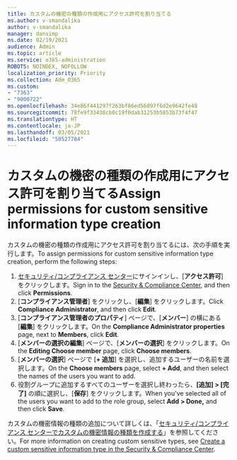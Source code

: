 ```yaml
---
title: カスタムの機密の種類の作成用にアクセス許可を割り当てる
ms.author: v-smandalika
author: v-smandalika
manager: dansimp
ms.date: 02/19/2021
audience: Admin
ms.topic: article
ms.service: o365-administration
ROBOTS: NOINDEX, NOFOLLOW
localization_priority: Priority
ms.collection: Adm_O365
ms.custom:
- "7363"
- "9000722"
ms.openlocfilehash: 34e86f441297f263bf86ed56097f6d2e9642fe48
ms.sourcegitcommit: 78fe9f33438cb0c19f0dab31253b5853b73f4f47
ms.translationtype: HT
ms.contentlocale: ja-JP
ms.lasthandoff: 03/05/2021
ms.locfileid: "50527784"
---
```

# <a name="assign-permissions-for-custom-sensitive-information-type-creation"></a><span data-ttu-id="17c16-102">カスタムの機密の種類の作成用にアクセス許可を割り当てる</span><span class="sxs-lookup"><span data-stu-id="17c16-102">Assign permissions for custom sensitive information type creation</span></span>

<span data-ttu-id="17c16-103">カスタムの機密の種類の作成用にアクセス許可を割り当てるには、次の手順を実行します。</span><span class="sxs-lookup"><span data-stu-id="17c16-103">To assign permissions for custom sensitive information type creation, perform the following steps:</span></span>

1. <span data-ttu-id="17c16-104">[セキュリティ/コンプライアンス センター](https://sip.protection.office.com/)にサインインし、[**アクセス許可**] をクリックします。</span><span class="sxs-lookup"><span data-stu-id="17c16-104">Sign in to the [Security & Compliance Center](https://sip.protection.office.com/), and then click **Permissions**.</span></span>
2. <span data-ttu-id="17c16-105">[**コンプライアンス管理者**] をクリックし、[**編集**] をクリックします。</span><span class="sxs-lookup"><span data-stu-id="17c16-105">Click **Compliance Administrator**, and then click **Edit**.</span></span>
3. <span data-ttu-id="17c16-106">[**コンプライアンス管理者のプロパティ**] ページで、[**メンバー**] の横にある [**編集**] をクリックします。</span><span class="sxs-lookup"><span data-stu-id="17c16-106">On the **Compliance Administrator properties** page, next to **Members**, click **Edit**.</span></span>
4. <span data-ttu-id="17c16-107">[**メンバーの選択の編集**] ページで、[**メンバーの選択**] をクリックします。</span><span class="sxs-lookup"><span data-stu-id="17c16-107">On the **Editing Choose member** page, click **Choose members**.</span></span>
5. <span data-ttu-id="17c16-108">[**メンバーの選択**] ページで [**+ 追加**] を選択し、追加するユーザーの名前を選択します。</span><span class="sxs-lookup"><span data-stu-id="17c16-108">On the **Choose members** page, select **+ Add**, and then select the names of the users you want to add.</span></span>
6. <span data-ttu-id="17c16-109">役割グループに追加するすべてのユーザーを選択し終わったら、**[追加] > [完了]** の順に選択し、[**保存**] をクリックします。</span><span class="sxs-lookup"><span data-stu-id="17c16-109">When you've selected all of the users you want to add to the role group, select **Add > Done,** and then click **Save**.</span></span>

<span data-ttu-id="17c16-110">カスタムの機密情報の種類の追加について詳しくは、「[セキュリティ/コンプライアンス センターでカスタムの機密情報の種類を作成する](https://docs.microsoft.com/microsoft-365/compliance/create-a-custom-sensitive-information-type)」を参照してください。</span><span class="sxs-lookup"><span data-stu-id="17c16-110">For more information on creating custom sensitive types, see [Create a custom sensitive information type in the Security & Compliance Center](https://docs.microsoft.com/microsoft-365/compliance/create-a-custom-sensitive-information-type).</span></span>